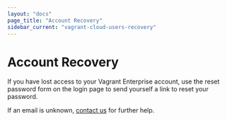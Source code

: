 ```yaml
---
layout: "docs"
page_title: "Account Recovery"
sidebar_current: "vagrant-cloud-users-recovery"
---
```


# Account Recovery

If you have lost access to your Vagrant Enterprise account, use the reset
password form on the login page to send yourself a link to reset your password.

If an email is unknown, [contact us](mailto:support@hashicorp.com) for further
help.
